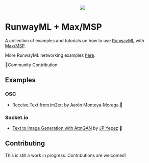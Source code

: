 <p align="center">
  <img src="./assets/cover_runway_maxmsp_github.jpg">
</p>

# RunwayML + Max/MSP

A collection of examples and tutorials on how to use [RunwayML](https://runwayml.com/) with [Max/MSP](https://cycling74.com/downloads).

More RunwayML networking examples [here](https://learn.runwayml.com/#/networking/examples).

🎉Community Contribution

## Examples

### OSC
* [Receive Text from im2txt](im2txt/receiveCamera) by [Aarón Montoya-Moraga](montoyamoraga.io) 🎉

### Socket.io
* [Text to Image Generation with AttnGAN](AttnGAN/MaxCaptions) by [JP Yepez](https://www.jpyepez.com/) 🎉


## Contributing

This is still a work in progress. Contributions are welcomed!

